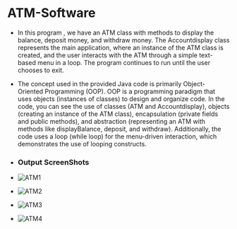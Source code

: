 # ATM-Software
- In this program , we have an ATM class with methods to display the balance, deposit money, and withdraw money. The Accountdisplay class represents the main application, where an instance of the ATM class is created, and the user interacts with the ATM through a simple text-based menu in a loop. The program continues to run until the user chooses to exit.
- The concept used in the provided Java code is primarily Object-Oriented Programming (OOP). OOP is a programming paradigm that uses objects (instances of classes) to design and organize code. In the code, you can see the use of classes (ATM and Accountdisplay), objects (creating an instance of the ATM class), encapsulation (private fields and public methods), and abstraction (representing an ATM with methods like displayBalance, deposit, and withdraw). Additionally, the code uses a loop (while loop) for the menu-driven interaction, which demonstrates the use of looping constructs.

- ### Output ScreenShots

- ![ATM1](https://github.com/Manojdhinakar/Web-Page-Creation/assets/76801009/2adc1e0d-3980-4524-8af2-0ccf193aa402)

- ![ATM2](https://github.com/Manojdhinakar/Web-Page-Creation/assets/76801009/07941dc4-6913-493c-8c96-9a6de3ce2060)

- ![ATM3](https://github.com/Manojdhinakar/Web-Page-Creation/assets/76801009/d9c7545b-ba3a-4596-8c3f-3497cefea5c0)

- ![ATM4](https://github.com/Manojdhinakar/Web-Page-Creation/assets/76801009/1965a570-5fa6-4c79-acfb-beb0c47c0dd2)
